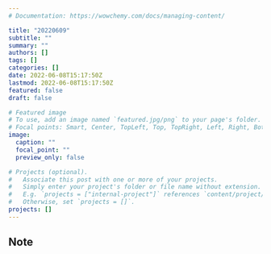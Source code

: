 ```yaml
---
# Documentation: https://wowchemy.com/docs/managing-content/

title: "20220609"
subtitle: ""
summary: ""
authors: []
tags: []
categories: []
date: 2022-06-08T15:17:50Z
lastmod: 2022-06-08T15:17:50Z
featured: false
draft: false

# Featured image
# To use, add an image named `featured.jpg/png` to your page's folder.
# Focal points: Smart, Center, TopLeft, Top, TopRight, Left, Right, BottomLeft, Bottom, BottomRight.
image:
  caption: ""
  focal_point: ""
  preview_only: false

# Projects (optional).
#   Associate this post with one or more of your projects.
#   Simply enter your project's folder or file name without extension.
#   E.g. `projects = ["internal-project"]` references `content/project/deep-learning/index.md`.
#   Otherwise, set `projects = []`.
projects: []
---
```


## Note

